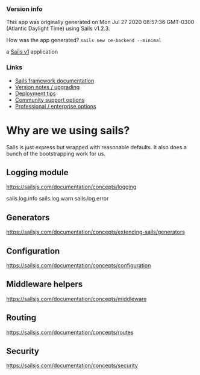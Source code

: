 ### Version info

This app was originally generated on Mon Jul 27 2020 08:57:36 GMT-0300 (Atlantic Daylight Time) using Sails v1.2.3.

How was the app generated? `sails new ce-backend --minimal`

a [Sails v1](https://sailsjs.com) application

### Links

+ [Sails framework documentation](https://sailsjs.com/get-started)
+ [Version notes / upgrading](https://sailsjs.com/documentation/upgrading)
+ [Deployment tips](https://sailsjs.com/documentation/concepts/deployment)
+ [Community support options](https://sailsjs.com/support)
+ [Professional / enterprise options](https://sailsjs.com/enterprise)

# Why are we using sails?

Sails is just express but wrapped with reasonable defaults. It also does a bunch of the bootstrapping work for us.

## Logging module

https://sailsjs.com/documentation/concepts/logging

sails.log.info
sails.log.warn
sails.log.error

## Generators

https://sailsjs.com/documentation/concepts/extending-sails/generators

## Configuration

https://sailsjs.com/documentation/concepts/configuration

## Middleware helpers

https://sailsjs.com/documentation/concepts/middleware

## Routing

https://sailsjs.com/documentation/concepts/routes

## Security

https://sailsjs.com/documentation/concepts/security